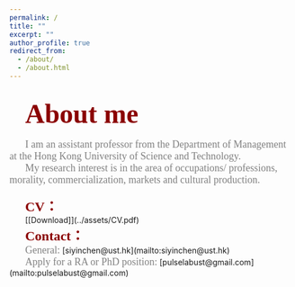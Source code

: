 ```yaml
---
permalink: /
title: ""
excerpt: ""
author_profile: true
redirect_from: 
  - /about/
  - /about.html
---   
```

<br/>  
&emsp;&emsp;<font color=DarkRed size=7 face="Calibri"><b>About me</b></font>
<br/>
<br/>
&emsp;&emsp;<font color=gray size=4 face="Calibri">I am an assistant professor from the Department of Management at the Hong Kong University of Science and Technology.</font>
<br/>   
&emsp;&emsp;<font color=gray size=4 face="Calibri">My research interest is in the area of occupations/ professions, morality, commercialization, markets and cultural production. </font>
<br/>  
<br/>  
&emsp;&emsp;<font color=DarkRed size=5 face="Calibri"><b>CV：</b></font>
<br/>
&emsp;&emsp;[[Download]](../assets/CV.pdf)
<br/>
&emsp;&emsp;<font color=DarkRed size=5 face="Calibri"><b>Contact：</b></font>
<br/>
&emsp;&emsp;<font color=gray size=4 face="Calibri">General:</font> [siyinchen@ust.hk](mailto:siyinchen@ust.hk)
<br/>
&emsp;&emsp;<font color=gray size=4 face="Calibri">Apply for a RA or PhD position:</font>  [pulselabust@gmail.com](mailto:pulselabust@gmail.com)
